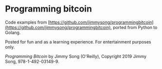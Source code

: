 # Programming bitcoin

Code examples from [https://github.com/jimmysong/programmingbitcoin](https://github.com/jimmysong/programmingbitcoin), ported from Python to Golang.

Posted for fun and as a learning experience. For entertainment purposes only.

*Programming Bitcoin* by Jimmy Song (O'Reilly), Copyright 2019 Jimmy Song, 978-1-492-03149-9.
